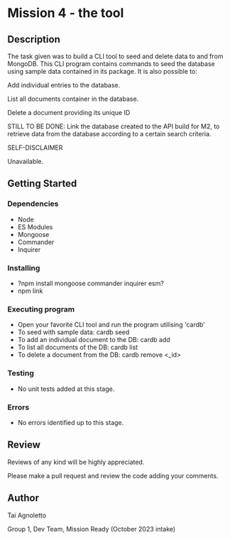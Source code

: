 # Mission 4 - the tool

## Description

The task given was to build a CLI tool to seed and delete data to and from MongoDB.
This CLI program contains commands to seed the database using sample data contained in its package.
It is also possible to:

Add individual entries to the database.

List all documents container in the database.

Delete a document providing its unique ID


STILL TO BE DONE: Link the database created to the API build for M2, to retrieve data from the database according to a certain search criteria.


SELF-DISCLAIMER

Unavailable.

## Getting Started

### Dependencies

* Node
* ES Modules
* Mongoose
* Commander
* Inquirer

### Installing

* ?npm install mongoose commander inquirer esm?
* npm link

### Executing program

* Open your favorite CLI tool and run the program utilising 'cardb'
* To seed with sample data: cardb seed
* To add an individual document to the DB: cardb add
* To list all documents of the DB: cardb list
* To delete a document from the DB: cardb remove <_id>

### Testing

* No unit tests added at this stage.

### Errors

* No errors identified up to this stage.

## Review

Reviews of any kind will be highly appreciated.

Please make a pull request and review the code adding your comments.

## Author

Tai Agnoletto

Group 1, Dev Team, Mission Ready (October 2023 intake)